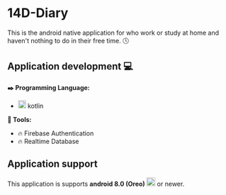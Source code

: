# 14D-Diary
This is the android native application for who work or study at home and haven't nothing to do in their free time. :clock4:

## Application development :computer:
**:black_nib: Programming Language:**

 - <img src="https://cdn.worldvectorlogo.com/logos/kotlin-1.svg" height="18px" /> kotlin 
 
**:wrench: Tools:**  

 -  :fire: Firebase Authentication
 - :fire: Realtime Database

## Application support
This application is supports **android 8.0 (Oreo) <img src="https://upload.wikimedia.org/wikipedia/commons/thumb/2/26/Android_Oreo_8.1_logo.svg/512px-Android_Oreo_8.1_logo.svg.png" height="20px"/>** or newer.
